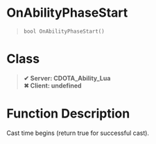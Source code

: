 # OnAbilityPhaseStart
> `bool OnAbilityPhaseStart()`
# Class
> __✔ Server: CDOTA_Ability_Lua__  
> __✖ Client: undefined__  
# Function Description
Cast time begins (return true for successful cast).
